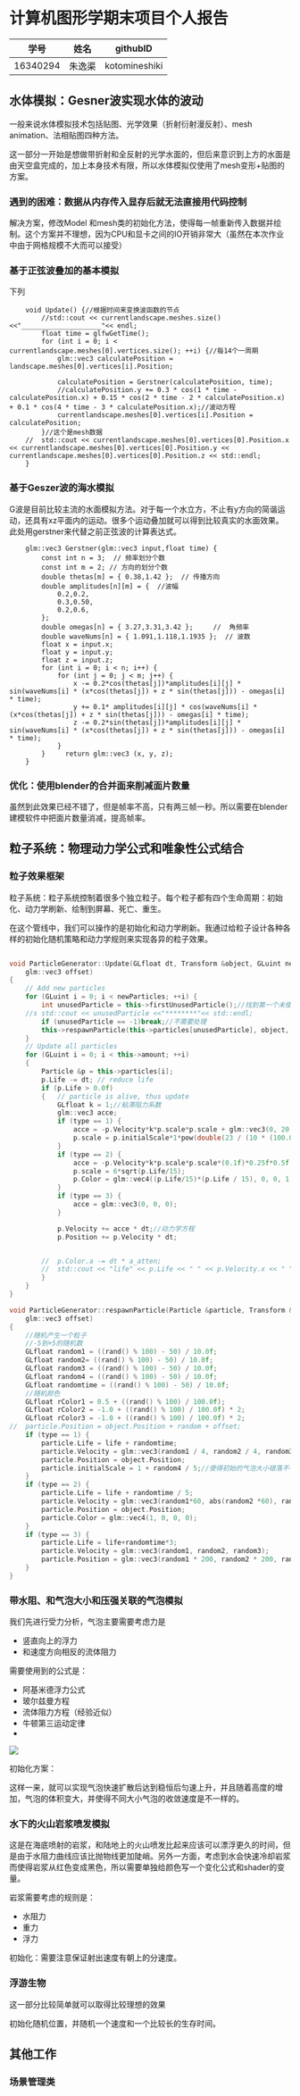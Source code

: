 # 计算机图形学期末项目个人报告

| 学号     | 姓名 | githubID                   |
| -------- | ---- | ---------------------- |
| 16340294 | 朱逸渠 | kotomineshiki |

## 水体模拟：Gesner波实现水体的波动

一般来说水体模拟技术包括贴图、光学效果（折射衍射漫反射）、mesh animation、法相贴图四种方法。

这一部分一开始是想做带折射和全反射的光学水面的，但后来意识到上方的水面是由天空盒完成的，加上本身技术有限，所以水体模拟仅使用了mesh变形+贴图的方案。

### 遇到的困难：数据从内存传入显存后就无法直接用代码控制

解决方案，修改Model 和mesh类的初始化方法，使得每一帧重新传入数据并绘制。这个方案并不理想，因为CPU和显卡之间的IO开销非常大（虽然在本次作业中由于网格规模不大而可以接受）

### 基于正弦波叠加的基本模拟

下列
```
	void Update() {//根据时间来变换波函数的节点
		//std::cout << currentlandscape.meshes.size() <<"____________________"<< endl;
		float time = glfwGetTime();
		for (int i = 0; i < currentlandscape.meshes[0].vertices.size(); ++i) {//每14个一周期
			glm::vec3 calculatePosition = landscape.meshes[0].vertices[i].Position;

			calculatePosition = Gerstner(calculatePosition, time);
			//calculatePosition.y += 0.3 * cos(1 * time - calculatePosition.x) + 0.15 * cos(2 * time - 2 * calculatePosition.x) + 0.1 * cos(4 * time - 3 * calculatePosition.x);//波动方程
			currentlandscape.meshes[0].vertices[i].Position = calculatePosition;
		}//这个是mesh数据
	//	std::cout << currentlandscape.meshes[0].vertices[0].Position.x << currentlandscape.meshes[0].vertices[0].Position.y << currentlandscape.meshes[0].vertices[0].Position.z << std::endl;
	}
```

### 基于Geszer波的海水模拟
G波是目前比较主流的水面模拟方法。对于每一个水立方，不止有y方向的简谐运动，还具有xz平面内的运动。很多个运动叠加就可以得到比较真实的水面效果。此处用gerstner来代替之前正弦波的计算表达式。
```
	glm::vec3 Gerstner(glm::vec3 input,float time) {
		const int n = 3;  // 频率划分个数
		const int m = 2; // 方向的划分个数
		double thetas[m] = { 0.38,1.42 };  // 传播方向
		double amplitudes[n][m] = {  //波幅
			0.2,0.2,
			0.3,0.50,
			0.2,0.6,
		};
		double omegas[n] = { 3.27,3.31,3.42 };     //  角频率
		double waveNums[n] = { 1.091,1.118,1.1935 };  // 波数
		float x = input.x;
		float y = input.y;
		float z = input.z;
		for (int i = 0; i < n; i++) {
			for (int j = 0; j < m; j++) {
				x -= 0.2*cos(thetas[j])*amplitudes[i][j] * sin(waveNums[i] * (x*cos(thetas[j]) + z * sin(thetas[j])) - omegas[i] * time);
				y += 0.1* amplitudes[i][j] * cos(waveNums[i] * (x*cos(thetas[j]) + z * sin(thetas[j])) - omegas[i] * time);
				z -= 0.2*sin(thetas[j])*amplitudes[i][j] * sin(waveNums[i] * (x*cos(thetas[j]) + z * sin(thetas[j])) - omegas[i] * time);
			}
		}     return glm::vec3 (x, y, z);
	}

```


### 优化：使用blender的合并面来削减面片数量

虽然到此效果已经不错了，但是帧率不高，只有两三帧一秒。所以需要在blender建模软件中把面片数量消减，提高帧率。

## 粒子系统：物理动力学公式和唯象性公式结合

### 粒子效果框架
粒子系统：粒子系统控制着很多个独立粒子。每个粒子都有四个生命周期：初始化、动力学刷新、绘制到屏幕、死亡、重生。

在这个管线中，我们可以操作的是初始化和动力学刷新。我通过给粒子设计各种各样的初始化随机策略和动力学规则来实现各异的粒子效果。

``` c++

void ParticleGenerator::Update(GLfloat dt, Transform &object, GLuint newParticles,
	glm::vec3 offset)
{
	// Add new particles 
	for (GLuint i = 0; i < newParticles; ++i) {
		int unusedParticle = this->firstUnusedParticle();//找到第一个未使用的粒子位置
	//s	std::cout << unusedParticle <<"********"<< std::endl;
		if (unusedParticle == -1)break;//不需要处理
		this->respawnParticle(this->particles[unusedParticle], object, offset);
	}
	// Update all particles
	for (GLuint i = 0; i < this->amount; ++i)
	{
		Particle &p = this->particles[i];
		p.Life -= dt; // reduce life
		if (p.Life > 0.0f)
		{	// particle is alive, thus update
			GLfloat k = 1;//粘滞阻力系数
			glm::vec3 acce;
			if (type == 1) {
				acce = -p.Velocity*k*p.scale*p.scale + glm::vec3(0, 20, 0)*p.scale*p.scale*p.scale;//加速度=粘滞阻力+浮力
				p.scale = p.initialScale*1*pow(double(23 / (10 * (100.0 + p.Position.y*3))), 0.3333);//压强影响体积的方程，也就是说，气泡越靠近水面就越大
			}
			if (type == 2) {
				acce = -p.Velocity*k*p.scale*p.scale*(0.1f)*0.25f*0.5f + glm::vec3(0, -25, 0);
				p.scale = 6*sqrt(p.Life/15);
				p.Color = glm::vec4((p.Life/15)*(p.Life / 15), 0, 0, 1);
			}
			if (type == 3) {
				acce = glm::vec3(0, 0, 0);
			}

			p.Velocity += acce * dt;//动力学方程
			p.Position += p.Velocity * dt;


		//	p.Color.a -= dt * a_atten;
		//	std::cout << "life" << p.Life << " " << p.Velocity.x << " " << p.Velocity.y << " " << p.Velocity.z << std::endl;
		}
	}
}
```



``` c++
void ParticleGenerator::respawnParticle(Particle &particle, Transform &object,
	glm::vec3 offset)
{
	//随机产生一个粒子
	//-5到+5的随机数
	GLfloat random1 = ((rand() % 100) - 50) / 10.0f;
	GLfloat random2= ((rand() % 100) - 50) / 10.0f;
	GLfloat random3 = ((rand() % 100) - 50) / 10.0f;
	GLfloat random4 = ((rand() % 100) - 50) / 10.0f;
	GLfloat randomtime = ((rand() % 100) - 50) / 10.0f;
	//随机颜色
	GLfloat rColor1 = 0.5 + ((rand() % 100) / 100.0f);
	GLfloat rColor2 = -1.0 + ((rand() % 100) / 100.0f) * 2;
	GLfloat rColor3 = -1.0 + ((rand() % 100) / 100.0f) * 2;
//	particle.Position = object.Position + random + offset;
	if (type == 1) {
		particle.Life = life + randomtime;
		particle.Velocity = glm::vec3(random1 / 4, random2 / 4, random3 / 4);
		particle.Position = object.Position;
		particle.initialScale = 1 + random4 / 5;//使得初始的气泡大小错落不一
	}
	if (type == 2) {
		particle.Life = life + randomtime / 5;
		particle.Velocity = glm::vec3(random1*60, abs(random2 *60), random3 *60 )+object.Velocity;
		particle.Position = object.Position;
		particle.Color = glm::vec4(1, 0, 0, 0);
	}
	if (type == 3) {
		particle.Life = life+randomtime*3;
		particle.Velocity = glm::vec3(random1, random2, random3);
		particle.Position = glm::vec3(random1 * 200, random2 * 200, random3 * 200);
	}
}
```

### 带水阻、和气泡大小和压强关联的气泡模拟

我们先进行受力分析，气泡主要需要考虑力是

- 竖直向上的浮力
- 和速度方向相反的流体阻力

需要使用到的公式是：

- 阿基米德浮力公式
- 玻尔兹曼方程
- 流体阻力方程（经验近似）
- 牛顿第三运动定律
- 
![](formula.jpg)


初始化方案：

这样一来，就可以实现气泡快速扩散后达到稳恒后匀速上升，并且随着高度的增加，气泡的体积变大，并使得不同大小气泡的收敛速度是不一样的。

### 水下的火山岩浆喷发模拟

这是在海底喷射的岩浆，和陆地上的火山喷发比起来应该可以漂浮更久的时间，但是由于水阻力曲线应该比抛物线更加陡峭。另外一方面，考虑到水会快速冷却岩浆而使得岩浆从红色变成黑色，所以需要单独给颜色写一个变化公式和shader的变量。

岩浆需要考虑的规则是：
- 水阻力
- 重力
- 浮力

初始化：需要注意保证射出速度有朝上的分速度。

### 浮游生物

这一部分比较简单就可以取得比较理想的效果

初始化随机位置，并随机一个速度和一个比较长的生存时间。

## 其他工作

### 场景管理类